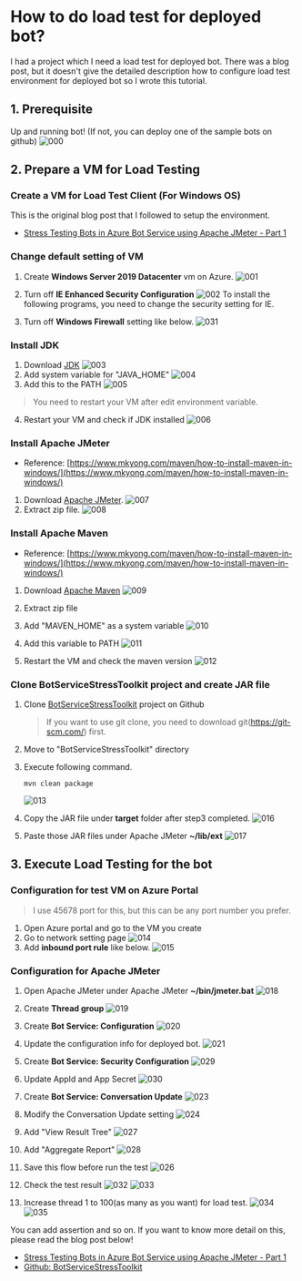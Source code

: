 # How to do load test for deployed bot?
I had a project which I need a load test for deployed bot.
There was a blog post, but it doesn't give the detailed description how to configure load test environment for deployed bot so I wrote this tutorial.

## 1. Prerequisite
Up and running bot! (If not, you can deploy one of the sample bots on github)
![000](./images/000.JPG)

## 2. Prepare a VM for Load Testing 
### Create a VM for Load Test Client (For Windows OS)
This is the original blog post that I followed to setup the environment. 
* [Stress Testing Bots in Azure Bot Service using Apache JMeter - Part 1](https://medium.com/microsoftazure/stress-testing-bots-in-azure-bot-service-using-apache-jmeter-part-1-3b440737fd8a)

### Change default setting of VM
1. Create **Windows Server 2019 Datacenter** vm on Azure.
![001](./images/001.JPG)

2. Turn off **IE Enhanced Security Configuration**
![002](./images/002.JPG)
To install the following programs, you need to change the security setting for IE.

3. Turn off **Windows Firewall** setting like below.
![031](./images/031.JPG)

### Install JDK
1. Download [JDK](https://jdk.java.net/) 
![003](./images/003.JPG)
2. Add system variable for "JAVA_HOME"
![004](./images/004.JPG)
3. Add this to the PATH
![005](./images/005.JPG)
> You need to restart your VM after edit environment variable. 
4. Restart your VM and check if JDK installed 
![006](./images/006.JPG)

### Install Apache JMeter
* Reference: [https://www.mkyong.com/maven/how-to-install-maven-in-windows/](https://www.mkyong.com/maven/how-to-install-maven-in-windows/)
1. Download [Apache JMeter](https://jmeter.apache.org/).
![007](./images/007.JPG)
2. Extract zip file.
![008](./images/008.JPG)

### Install Apache Maven
* Reference: [https://www.mkyong.com/maven/how-to-install-maven-in-windows/](https://www.mkyong.com/maven/how-to-install-maven-in-windows/)
1. Download [Apache Maven](https://maven.apache.org/download.cgi)
![009](./images/009.JPG)

2. Extract zip file

3. Add "MAVEN_HOME" as a system variable
![010](./images/010.JPG)

4. Add this variable to PATH
![011](./images/011.JPG)

5. Restart the VM and check the maven version
![012](./images/012.JPG)

### Clone BotServiceStressToolkit project and create JAR file 
1. Clone [BotServiceStressToolkit](https://github.com/damadei/BotServiceStressToolkit) project on Github
    > If you want to use git clone, you need to download git(https://git-scm.com/) first.

2. Move to "BotServiceStressToolkit" directory 

3. Execute following command.
    ```
    mvn clean package
    ```
    ![013](./images/013.JPG)

4. Copy the JAR file under **target** folder after step3 completed.
![016](./images/016.JPG)

5. Paste those JAR files under Apache JMeter **~/lib/ext**
![017](./images/017.JPG)

## 3. Execute Load Testing for the bot
### Configuration for test VM on Azure Portal
> I use 45678 port for this, but this can be any port number you prefer.
1. Open Azure portal and go to the VM you create
2. Go to network setting page
![014](./images/014.JPG)
3. Add **inbound port rule** like below.
![015](./images/015.JPG)

### Configuration for Apache JMeter
1. Open Apache JMeter under Apache JMeter **~/bin/jmeter.bat**
![018](./images/018.JPG)

2. Create **Thread group**
![019](./images/019.JPG)

3. Create **Bot Service: Configuration**
![020](./images/020.png)

4. Update the configuration info for deployed bot.
![021](./images/021.JPG)

5. Create **Bot Service: Security Configuration**
![029](./images/029.JPG)

6. Update AppId and App Secret
![030](./images/030.JPG)

5. Create **Bot Service: Conversation Update**
![023](./images/023.JPG)
 
6. Modify the Conversation Update setting
![024](./images/024.JPG)

7. Add "View Result Tree"
![027](./images/027.JPG)

9. Add "Aggregate Report"
![028](./images/028.JPG)

9. Save this flow before run the test
![026](./images/026.JPG)

10. Check the test result
![032](./images/032.JPG)
![033](./images/033.JPG)

11. Increase thread 1 to 100(as many as you want) for load test.
![034](./images/034.JPG)
![035](./images/035.JPG)

You can add assertion and so on. If you want to know more detail on this, please read the blog post below!
* [Stress Testing Bots in Azure Bot Service using Apache JMeter - Part 1](https://medium.com/microsoftazure/stress-testing-bots-in-azure-bot-service-using-apache-jmeter-part-1-3b440737fd8a)
* [Github: BotServiceStressToolkit](https://github.com/damadei/BotServiceStressToolkit)



